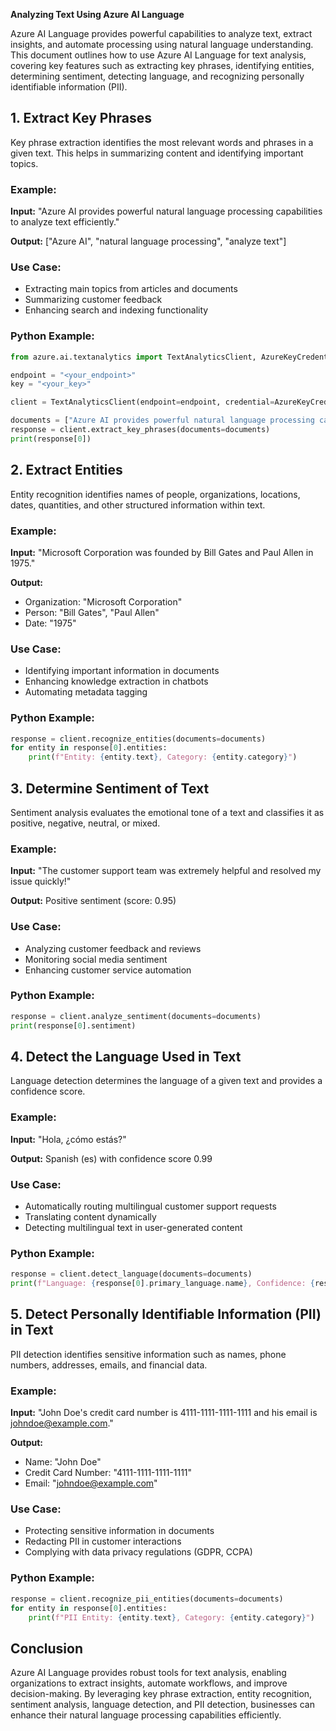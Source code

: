 **Analyzing Text Using Azure AI Language**

Azure AI Language provides powerful capabilities to analyze text, extract insights, and automate processing using natural language understanding. This document outlines how to use Azure AI Language for text analysis, covering key features such as extracting key phrases, identifying entities, determining sentiment, detecting language, and recognizing personally identifiable information (PII).

## 1. Extract Key Phrases
Key phrase extraction identifies the most relevant words and phrases in a given text. This helps in summarizing content and identifying important topics.

### Example:
**Input:** "Azure AI provides powerful natural language processing capabilities to analyze text efficiently."

**Output:** ["Azure AI", "natural language processing", "analyze text"]

### Use Case:
- Extracting main topics from articles and documents
- Summarizing customer feedback
- Enhancing search and indexing functionality

### Python Example:
```python
from azure.ai.textanalytics import TextAnalyticsClient, AzureKeyCredential

endpoint = "<your_endpoint>"
key = "<your_key>"

client = TextAnalyticsClient(endpoint=endpoint, credential=AzureKeyCredential(key))

documents = ["Azure AI provides powerful natural language processing capabilities to analyze text efficiently."]
response = client.extract_key_phrases(documents=documents)
print(response[0])
```

## 2. Extract Entities
Entity recognition identifies names of people, organizations, locations, dates, quantities, and other structured information within text.

### Example:
**Input:** "Microsoft Corporation was founded by Bill Gates and Paul Allen in 1975."

**Output:**
- Organization: "Microsoft Corporation"
- Person: "Bill Gates", "Paul Allen"
- Date: "1975"

### Use Case:
- Identifying important information in documents
- Enhancing knowledge extraction in chatbots
- Automating metadata tagging

### Python Example:
```python
response = client.recognize_entities(documents=documents)
for entity in response[0].entities:
    print(f"Entity: {entity.text}, Category: {entity.category}")
```

## 3. Determine Sentiment of Text
Sentiment analysis evaluates the emotional tone of a text and classifies it as positive, negative, neutral, or mixed.

### Example:
**Input:** "The customer support team was extremely helpful and resolved my issue quickly!"

**Output:** Positive sentiment (score: 0.95)

### Use Case:
- Analyzing customer feedback and reviews
- Monitoring social media sentiment
- Enhancing customer service automation

### Python Example:
```python
response = client.analyze_sentiment(documents=documents)
print(response[0].sentiment)
```

## 4. Detect the Language Used in Text
Language detection determines the language of a given text and provides a confidence score.

### Example:
**Input:** "Hola, ¿cómo estás?"

**Output:** Spanish (es) with confidence score 0.99

### Use Case:
- Automatically routing multilingual customer support requests
- Translating content dynamically
- Detecting multilingual text in user-generated content

### Python Example:
```python
response = client.detect_language(documents=documents)
print(f"Language: {response[0].primary_language.name}, Confidence: {response[0].primary_language.confidence_score}")
```

## 5. Detect Personally Identifiable Information (PII) in Text
PII detection identifies sensitive information such as names, phone numbers, addresses, emails, and financial data.

### Example:
**Input:** "John Doe's credit card number is 4111-1111-1111-1111 and his email is johndoe@example.com."

**Output:**
- Name: "John Doe"
- Credit Card Number: "4111-1111-1111-1111"
- Email: "johndoe@example.com"

### Use Case:
- Protecting sensitive information in documents
- Redacting PII in customer interactions
- Complying with data privacy regulations (GDPR, CCPA)

### Python Example:
```python
response = client.recognize_pii_entities(documents=documents)
for entity in response[0].entities:
    print(f"PII Entity: {entity.text}, Category: {entity.category}")
```

## Conclusion
Azure AI Language provides robust tools for text analysis, enabling organizations to extract insights, automate workflows, and improve decision-making. By leveraging key phrase extraction, entity recognition, sentiment analysis, language detection, and PII detection, businesses can enhance their natural language processing capabilities efficiently.

